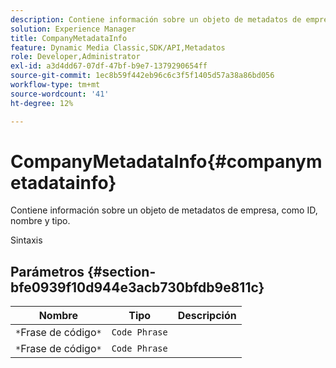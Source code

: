 ```yaml
---
description: Contiene información sobre un objeto de metadatos de empresa, como ID, nombre y tipo.
solution: Experience Manager
title: CompanyMetadataInfo
feature: Dynamic Media Classic,SDK/API,Metadatos
role: Developer,Administrator
exl-id: a3d4dd67-07df-47bf-b9e7-1379290654ff
source-git-commit: 1ec8b59f442eb96c6c3f5f1405d57a38a86bd056
workflow-type: tm+mt
source-wordcount: '41'
ht-degree: 12%

---
```


# CompanyMetadataInfo{#companymetadatainfo}

Contiene información sobre un objeto de metadatos de empresa, como ID, nombre y tipo.

Sintaxis

## Parámetros {#section-bfe0939f10d944e3acb730bfdb9e811c}

| Nombre | Tipo | Descripción |
|---|---|---|
| `*`Frase de código`*` | `Code Phrase` |  |
| `*`Frase de código`*` | `Code Phrase` |  |
